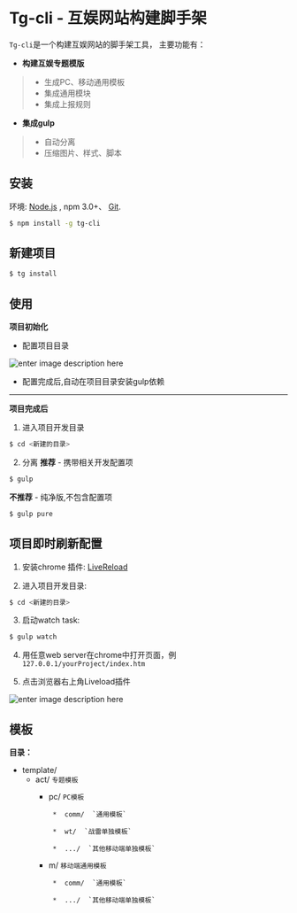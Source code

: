 

# Tg-cli - 互娱网站构建脚手架

`Tg-cli`是一个构建互娱网站的脚手架工具，
主要功能有：

* **构建互娱专题模版**
> - 生成PC、移动通用模板
>- 集成通用模块
>- 集成上报规则


* **集成gulp**
>- 自动分离
>- 压缩图片、样式、脚本


## 安装
环境: [Node.js](https://nodejs.org/en/download/) , npm  3.0+、 [Git](https://git-scm.com/).

``` bash
$ npm install -g tg-cli
```


## 新建项目
``` bash
$ tg install
```

## 使用


**项目初始化**

- 配置项目目录

![enter image description here](https://raw.githubusercontent.com/allanguys/tg-cli/master/READEME/ex.jpg)

- 配置完成后,自动在项目目录安装gulp依赖


___


**项目完成后**

1. 进入项目开发目录

``` bash
$ cd <新建的目录>
```

2. 分离
**推荐** - 携带相关开发配置项

``` bash
$ gulp
```

**不推荐** - 纯净版,不包含配置项

``` bash
$ gulp pure
```



## 项目即时刷新配置

1. 安装chrome 插件:
[LiveReload](https://chrome.google.com/webstore/detail/livereload/jnihajbhpnppcggbcgedagnkighmdlei)

2. 进入项目开发目录:

``` bash
$ cd <新建的目录>
```

3. 启动watch task:

``` bash
$ gulp watch
```

4. 用任意web server在chrome中打开页面，例`127.0.0.1/yourProject/index.htm`

5. 点击浏览器右上角Liveload插件

![enter image description here](https://raw.githubusercontent.com/allanguys/tg-cli/master/READEME/liveload.jpg)


## 模板

**目录：**

* template/
    *  act/   `专题模板`
        *  pc/  `PC模板`
        
                *  comm/  `通用模板`
                
                *  wt/  `战雷单独模板`
                
                *  .../  `其他移动端单独模板`
                
        *  m/  `移动端通用模板`
        
                *  comm/  `通用模板`
                
                *  .../  `其他移动端单独模板`

